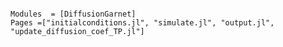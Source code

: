 ```@index
```

```@autodocs
Modules  = [DiffusionGarnet]
Pages =["initialconditions.jl", "simulate.jl", "output.jl", "update_diffusion_coef_TP.jl"]
```